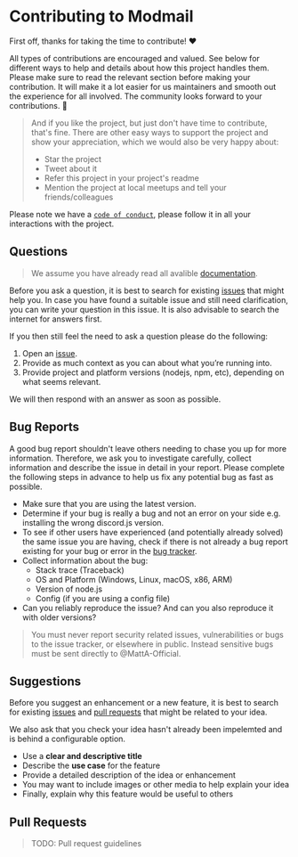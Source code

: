# Contributing to Modmail

First off, thanks for taking the time to contribute! ❤️

All types of contributions are encouraged and valued. See below for different ways to help and details about how this project handles them. Please make sure to read the relevant section before making your contribution. It will make it a lot easier for us maintainers and smooth out the experience for all involved. The community looks forward to your contributions. 🎉

> And if you like the project, but just don't have time to contribute, that's fine. There are other easy ways to support the project and show your appreciation, which we would also be very happy about:
>
> - Star the project
> - Tweet about it
> - Refer this project in your project's readme
> - Mention the project at local meetups and tell your friends/colleagues

Please note we have a [`code of conduct`](/CODE_OF_CONDUCT.md), please follow it in all your interactions with the project.

## Questions

> We assume you have already read all avalible [documentation](https://github.com/matta-official/modmail/wiki).

Before you ask a question, it is best to search for existing [issues](https://github.com/matta-official/modmail/issues) that might help you. In case you have found a suitable issue and still need clarification, you can write your question in this issue. It is also advisable to search the internet for answers first.

If you then still feel the need to ask a question please do the following:

1. Open an [issue](https://github.com/matta-official/modmail/issues/new).
2. Provide as much context as you can about what you’re running into.
3. Provide project and platform versions (nodejs, npm, etc), depending on what seems relevant.

We will then respond with an answer as soon as possible.

## Bug Reports

A good bug report shouldn't leave others needing to chase you up for more information. Therefore, we ask you to investigate carefully, collect information and describe the issue in detail in your report. Please complete the following steps in advance to help us fix any potential bug as fast as possible.

- Make sure that you are using the latest version.
- Determine if your bug is really a bug and not an error on your side e.g. installing the wrong discord.js version.
- To see if other users have experienced (and potentially already solved) the same issue you are having, check if there is not already a bug report existing for your bug or error in the [bug tracker](https://github.com/matta-official/modmail/issues?q=label%3Abug).
- Collect information about the bug:
  - Stack trace (Traceback)
  - OS and Platform (Windows, Linux, macOS, x86, ARM)
  - Version of node.js
  - Config (if you are using a config file)
- Can you reliably reproduce the issue? And can you also reproduce it with older versions?

> You must never report security related issues, vulnerabilities or bugs to the issue tracker, or elsewhere in public. Instead sensitive bugs must be sent directly to @MattA-Official.

## Suggestions

Before you suggest an enhancement or a new feature, it is best to search for existing [issues](https://github.com/matta-official/modmail/issues?q=label%3Asuggestion) and [pull requests](https://github.com/matta-official/modmail/pulls) that might be related to your idea.

We also ask that you check your idea hasn't already been impelemted and is behind a configurable option.

- Use a **clear and descriptive title**
- Describe the **use case** for the feature
- Provide a detailed description of the idea or enhancement
- You may want to include images or other media to help explain your idea
- Finally, explain why this feature would be useful to others

## Pull Requests

> TODO: Pull request guidelines
